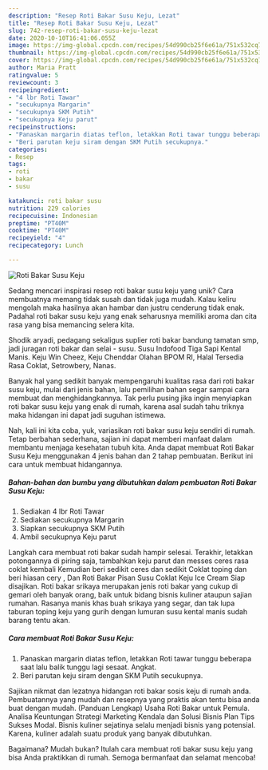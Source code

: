 ```yaml
---
description: "Resep Roti Bakar Susu Keju, Lezat"
title: "Resep Roti Bakar Susu Keju, Lezat"
slug: 742-resep-roti-bakar-susu-keju-lezat
date: 2020-10-10T16:41:06.055Z
image: https://img-global.cpcdn.com/recipes/54d990cb25f6e61a/751x532cq70/roti-bakar-susu-keju-foto-resep-utama.jpg
thumbnail: https://img-global.cpcdn.com/recipes/54d990cb25f6e61a/751x532cq70/roti-bakar-susu-keju-foto-resep-utama.jpg
cover: https://img-global.cpcdn.com/recipes/54d990cb25f6e61a/751x532cq70/roti-bakar-susu-keju-foto-resep-utama.jpg
author: Maria Pratt
ratingvalue: 5
reviewcount: 3
recipeingredient:
- "4 lbr Roti Tawar"
- "secukupnya Margarin"
- "secukupnya SKM Putih"
- "secukupnya Keju parut"
recipeinstructions:
- "Panaskan margarin diatas teflon, letakkan Roti tawar tunggu beberapa saat lalu balik tunggu lagi sesaat. Angkat."
- "Beri parutan keju siram dengan SKM Putih secukupnya."
categories:
- Resep
tags:
- roti
- bakar
- susu

katakunci: roti bakar susu 
nutrition: 229 calories
recipecuisine: Indonesian
preptime: "PT40M"
cooktime: "PT40M"
recipeyield: "4"
recipecategory: Lunch

---
```



![Roti Bakar Susu Keju](https://img-global.cpcdn.com/recipes/54d990cb25f6e61a/751x532cq70/roti-bakar-susu-keju-foto-resep-utama.jpg)

Sedang mencari inspirasi resep roti bakar susu keju yang unik? Cara membuatnya memang tidak susah dan tidak juga mudah. Kalau keliru mengolah maka hasilnya akan hambar dan justru cenderung tidak enak. Padahal roti bakar susu keju yang enak seharusnya memiliki aroma dan cita rasa yang bisa memancing selera kita.

Shodik aryadi, pedagang sekaligus suplier roti bakar bandung tamatan smp, jadi juragan roti bakar dan selai - susu. Susu Indofood Tiga Sapi Kental Manis. Keju Win Cheez, Keju Chenddar Olahan BPOM RI, Halal Tersedia Rasa Coklat, Setrowbery, Nanas.

Banyak hal yang sedikit banyak mempengaruhi kualitas rasa dari roti bakar susu keju, mulai dari jenis bahan, lalu pemilihan bahan segar sampai cara membuat dan menghidangkannya. Tak perlu pusing jika ingin menyiapkan roti bakar susu keju yang enak di rumah, karena asal sudah tahu triknya maka hidangan ini dapat jadi suguhan istimewa.


Nah, kali ini kita coba, yuk, variasikan roti bakar susu keju sendiri di rumah. Tetap berbahan sederhana, sajian ini dapat memberi manfaat dalam membantu menjaga kesehatan tubuh kita. Anda dapat membuat Roti Bakar Susu Keju menggunakan 4 jenis bahan dan 2 tahap pembuatan. Berikut ini cara untuk membuat hidangannya.

<!--inarticleads1-->

##### Bahan-bahan dan bumbu yang dibutuhkan dalam pembuatan Roti Bakar Susu Keju:

1. Sediakan 4 lbr Roti Tawar
1. Sediakan secukupnya Margarin
1. Siapkan secukupnya SKM Putih
1. Ambil secukupnya Keju parut


Langkah cara membuat roti bakar sudah hampir selesai. Terakhir, letakkan potongannya di piring saja, tambahkan keju parut dan messes ceres rasa coklat kembali Kemudian beri sedikit ceres dan sedikit Coklat toping dan beri hiasan cery , Dan Roti Bakar Pisan Susu Coklat Keju Ice Cream Siap disajikan. Roti bakar srikaya merupakan jenis roti bakar yang cukup di gemari oleh banyak orang, baik untuk bidang bisnis kuliner ataupun sajian rumahan. Rasanya manis khas buah srikaya yang segar, dan tak lupa taburan toping keju yang gurih dengan lumuran susu kental manis sudah barang tentu akan. 

<!--inarticleads2-->

##### Cara membuat Roti Bakar Susu Keju:

1. Panaskan margarin diatas teflon, letakkan Roti tawar tunggu beberapa saat lalu balik tunggu lagi sesaat. Angkat.
1. Beri parutan keju siram dengan SKM Putih secukupnya.


Sajikan nikmat dan lezatnya hidangan roti bakar sosis keju di rumah anda. Pembuatannya yang mudah dan resepnya yang praktis akan tentu bisa anda buat dengan mudah. (Panduan Lengkap) Usaha Roti Bakar untuk Pemula. Analisa Keuntungan Strategi Marketing Kendala dan Solusi Bisnis Plan Tips Sukses Modal. Bisnis kuliner sejatinya selalu menjadi bisnis yang potensial. Karena, kuliner adalah suatu produk yang banyak dibutuhkan. 

Bagaimana? Mudah bukan? Itulah cara membuat roti bakar susu keju yang bisa Anda praktikkan di rumah. Semoga bermanfaat dan selamat mencoba!
